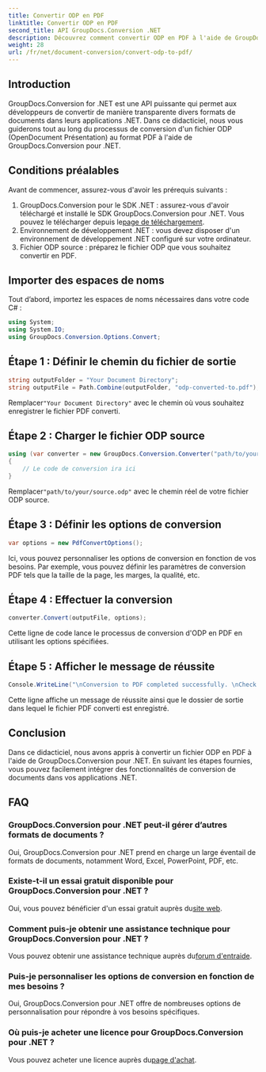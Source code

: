 ```yaml
---
title: Convertir ODP en PDF
linktitle: Convertir ODP en PDF
second_title: API GroupDocs.Conversion .NET
description: Découvrez comment convertir ODP en PDF à l'aide de GroupDocs.Conversion pour .NET. Suivez notre guide étape par étape pour une conversion transparente de documents.
weight: 28
url: /fr/net/document-conversion/convert-odp-to-pdf/
---
```

## Introduction
GroupDocs.Conversion for .NET est une API puissante qui permet aux développeurs de convertir de manière transparente divers formats de documents dans leurs applications .NET. Dans ce didacticiel, nous vous guiderons tout au long du processus de conversion d'un fichier ODP (OpenDocument Présentation) au format PDF à l'aide de GroupDocs.Conversion pour .NET.
## Conditions préalables
Avant de commencer, assurez-vous d'avoir les prérequis suivants :
1.  GroupDocs.Conversion pour le SDK .NET : assurez-vous d'avoir téléchargé et installé le SDK GroupDocs.Conversion pour .NET. Vous pouvez le télécharger depuis le[page de téléchargement](https://releases.groupdocs.com/conversion/net/).
2. Environnement de développement .NET : vous devez disposer d'un environnement de développement .NET configuré sur votre ordinateur.
3. Fichier ODP source : préparez le fichier ODP que vous souhaitez convertir en PDF.

## Importer des espaces de noms
Tout d’abord, importez les espaces de noms nécessaires dans votre code C# :
```csharp
using System;
using System.IO;
using GroupDocs.Conversion.Options.Convert;
```
## Étape 1 : Définir le chemin du fichier de sortie
```csharp
string outputFolder = "Your Document Directory";
string outputFile = Path.Combine(outputFolder, "odp-converted-to.pdf");
```
 Remplacer`"Your Document Directory"` avec le chemin où vous souhaitez enregistrer le fichier PDF converti.
## Étape 2 : Charger le fichier ODP source
```csharp
using (var converter = new GroupDocs.Conversion.Converter("path/to/your/source.odp"))
{
    // Le code de conversion ira ici
}
```
 Remplacer`"path/to/your/source.odp"` avec le chemin réel de votre fichier ODP source.
## Étape 3 : Définir les options de conversion
```csharp
var options = new PdfConvertOptions();
```
Ici, vous pouvez personnaliser les options de conversion en fonction de vos besoins. Par exemple, vous pouvez définir les paramètres de conversion PDF tels que la taille de la page, les marges, la qualité, etc.
## Étape 4 : Effectuer la conversion
```csharp
converter.Convert(outputFile, options);
```
Cette ligne de code lance le processus de conversion d'ODP en PDF en utilisant les options spécifiées.
## Étape 5 : Afficher le message de réussite
```csharp
Console.WriteLine("\nConversion to PDF completed successfully. \nCheck output in {0}", outputFolder);
```
Cette ligne affiche un message de réussite ainsi que le dossier de sortie dans lequel le fichier PDF converti est enregistré.

## Conclusion
Dans ce didacticiel, nous avons appris à convertir un fichier ODP en PDF à l'aide de GroupDocs.Conversion pour .NET. En suivant les étapes fournies, vous pouvez facilement intégrer des fonctionnalités de conversion de documents dans vos applications .NET.
## FAQ
### GroupDocs.Conversion pour .NET peut-il gérer d’autres formats de documents ?
Oui, GroupDocs.Conversion pour .NET prend en charge un large éventail de formats de documents, notamment Word, Excel, PowerPoint, PDF, etc.
### Existe-t-il un essai gratuit disponible pour GroupDocs.Conversion pour .NET ?
 Oui, vous pouvez bénéficier d'un essai gratuit auprès du[site web](https://releases.groupdocs.com/).
### Comment puis-je obtenir une assistance technique pour GroupDocs.Conversion pour .NET ?
 Vous pouvez obtenir une assistance technique auprès du[forum d'entraide](https://forum.groupdocs.com/c/conversion/11).
### Puis-je personnaliser les options de conversion en fonction de mes besoins ?
Oui, GroupDocs.Conversion pour .NET offre de nombreuses options de personnalisation pour répondre à vos besoins spécifiques.
### Où puis-je acheter une licence pour GroupDocs.Conversion pour .NET ?
 Vous pouvez acheter une licence auprès du[page d'achat](https://purchase.groupdocs.com/buy).